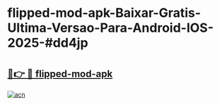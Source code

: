 # flipped-mod-apk-Baixar-Gratis-Ultima-Versao-Para-Android-IOS-2025-#dd4jp

# <h2><a href="https://ainizakaria.my?title=flipped-mod-apk&ref=22M">🔗👉 🔴 flipped-mod-apk</a></h2>

[![acn](https://github.com/user-attachments/assets/0f9c940e-d8b0-45ae-aac7-cd30a18b3e1c)](https://ainizakaria.my?title=flipped-mod-apk&ref=22M)

